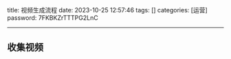 title: 视频生成流程 
date: 2023-10-25 12:57:46 
tags: []
categories: [运营]
password: 7FKBKZrTTTPG2LnC

---
 <!--more-->

 ## 收集视频
 